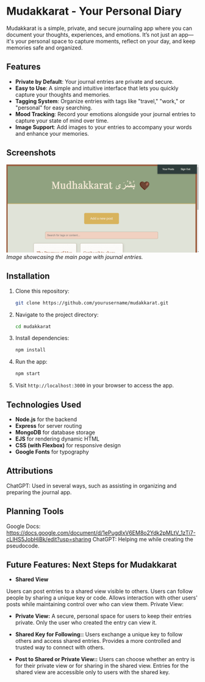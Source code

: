 # Mudakkarat - Your Personal Diary

Mudakkarat is a simple, private, and secure journaling app where you can document your thoughts, experiences, and emotions. It’s not just an app—it's your personal space to capture moments, reflect on your day, and keep memories safe and organized.

## Features

- **Private by Default**: Your journal entries are private and secure.
- **Easy to Use**: A simple and intuitive interface that lets you quickly capture your thoughts and memories.
- **Tagging System**: Organize entries with tags like "travel," "work," or "personal" for easy searching.
- **Mood Tracking**: Record your emotions alongside your journal entries to capture your state of mind over time.
- **Image Support**: Add images to your entries to accompany your words and enhance your memories.

## Screenshots

![Home Screenshot](./img-8822.png)
*Image showcasing the main page with journal entries.*

## Installation

1. Clone this repository:
    ```bash
    git clone https://github.com/yourusername/mudakkarat.git
    ```

2. Navigate to the project directory:
    ```bash
    cd mudakkarat
    ```

3. Install dependencies:
    ```bash
    npm install
    ```

4. Run the app:
    ```bash
    npm start
    ```

5. Visit `http://localhost:3000` in your browser to access the app.

## Technologies Used

- **Node.js** for the backend
- **Express** for server routing
- **MongoDB** for database storage
- **EJS** for rendering dynamic HTML
- **CSS (with Flexbox)** for responsive design
- **Google Fonts** for typography

## Attributions 

ChatGPT: Used in several ways, such as assisting in organizing and preparing the journal app.

## Planning Tools
Google Docs: https://docs.google.com/document/d/1ePugdlxV6EM8o2Ydk2pMLtV_1zTi7-cLlHS5JobHiBk/edit?usp=sharing
ChatGPT: Helping me while creating the pseudocode.


## Future Features: Next Steps for Mudakkarat
- **Shared View** 

Users can post entries to a shared view visible to others.
Users can follow people by sharing a unique key or code.
Allows interaction with other users' posts while maintaining control over who can view them.
Private View:

- **Private View:** 
A secure, personal space for users to keep their entries private.
Only the user who created the entry can view it.


- **Shared Key for Following::** 
Users exchange a unique key to follow others and access shared entries.
Provides a more controlled and trusted way to connect with others.


- **Post to Shared or Private View::** 
Users can choose whether an entry is for their private view or for sharing in the shared view.
Entries for the shared view are accessible only to users with the shared key.